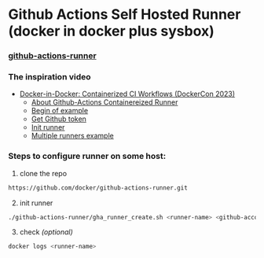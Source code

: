 # Github Actions Self Hosted Runner (docker in docker plus sysbox)

### [github-actions-runner](https://github.com/docker/github-actions-runner)

### The inspiration video

- [Docker-in-Docker: Containerized CI Workflows (DockerCon 2023)](https://www.youtube.com/watch?v=JyEwKm-OfxA)
  - [About Github-Actions Containereized Runner](https://youtu.be/JyEwKm-OfxA?si=V0uKRKlW8Z69VbQw&t=1262)
  - [Begin of example](https://youtu.be/JyEwKm-OfxA?si=2aCorRL0RzKuOl-l&t=1591)
  - [Get Github token](https://youtu.be/JyEwKm-OfxA?si=Qhvs-eOPzNMdsmT9&t=1711)
  - [Init runner](https://youtu.be/JyEwKm-OfxA?si=NuOFwPX4xg9TVhKJ&t=1797)
  - [Multiple runners example](https://youtu.be/JyEwKm-OfxA?si=l9jXJhi_r1IFO2WP&t=1960)

### Steps to configure runner on some host:

1. clone the repo

```bash
https://github.com/docker/github-actions-runner.git
```

2. init runner

```bash
./github-actions-runner/gha_runner_create.sh <runner-name> <github-account> <repo> <token>
```

3. check _(optional)_

```bash
docker logs <runner-name>
```
